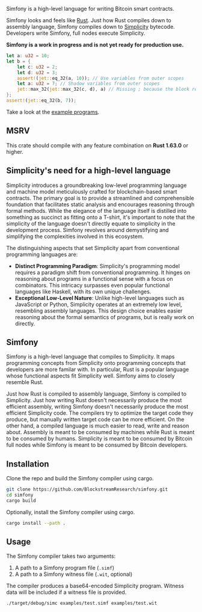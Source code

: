 Simfony is a high-level language for writing Bitcoin smart contracts.

Simfony looks and feels like [Rust](https://www.rust-lang.org). Just how Rust compiles down to assembly language, Simfony compiles down to [Simplicity](https://github.com/BlockstreamResearch/simplicity) bytecode. Developers write Simfony, full nodes execute Simplicity.

**Simfony is a work in progress and is not yet ready for production use.**

```rust
let a: u32 = 10;
let b = {
    let c: u32 = 2;
    let d: u32 = 3;
    assert!(jet::eq_32(a, 10)); // Use variables from outer scopes
    let a: u32 = 7; // Shadow variables from outer scopes
    jet::max_32(jet::max_32(c, d), a) // Missing ; because the block returns a value
};
assert!(jet::eq_32(b, 7));
```

Take a look at the [example programs](https://github.com/BlockstreamResearch/simfony/tree/master/examples).

## MSRV

This crate should compile with any feature combination on **Rust 1.63.0** or higher.

## Simplicity's need for a high-level language

Simplicity introduces a groundbreaking low-level programming language and machine model meticulously crafted for blockchain-based smart contracts. The primary goal is to provide a streamlined and comprehensible foundation that facilitates static analysis and encourages reasoning through formal methods. While the elegance of the language itself is distilled into something as succinct as fitting onto a T-shirt, it's important to note that the simplicity of the language doesn't directly equate to simplicity in the development process. Simfony revolves around demystifying and simplifying the complexities involved in this ecosystem.

The distinguishing aspects that set Simplicity apart from conventional programming languages are:

- **Distinct Programming Paradigm**: Simplicity's programming model requires a paradigm shift from conventional programming. It hinges on reasoning about programs in a functional sense with a focus on combinators. This intricacy surpasses even popular functional languages like Haskell, with its own unique challenges.
- **Exceptional Low-Level Nature**: Unlike high-level languages such as JavaScript or Python, Simplicity operates at an extremely low level, resembling assembly languages. This design choice enables easier reasoning about the formal semantics of programs, but is really work on directly.

## Simfony

Simfony is a high-level language that compiles to Simplicity. It maps programming concepts from Simplicity onto programming concepts that developers are more familar with. In particular, Rust is a popular language whose functional aspects fit Simplicity well. Simfony aims to closely resemble Rust.

Just how Rust is compiled to assembly language, Simfony is compiled to Simplicity. Just how writing Rust doesn't necessarily produce the most efficient assembly, writing Simfony doesn't necessarily produce the most efficient Simplicity code. The compilers try to optimize the target code they produce, but manually written target code can be more efficient. On the other hand, a compiled language is much easier to read, write and reason about. Assembly is meant to be consumed by machines while Rust is meant to be consumed by humans. Simplicity is meant to be consumed by Bitcoin full nodes while Simfony is meant to be consumed by Bitcoin developers.

## Installation

Clone the repo and build the Simfony compiler using cargo.

```bash
git clone https://github.com/BlockstreamResearch/simfony.git
cd simfony
cargo build
```

Optionally, install the Simfony compiler using cargo.

```bash
cargo install --path .
```

## Usage

The Simfony compiler takes two arguments:

1. A path to a Simfony program file (`.simf`)
1. A path to a Simfony witness file (`.wit`, optional)

The compiler produces a base64-encoded Simplicity program. Witness data will be included if a witness file is provided.

```bash
./target/debug/simc examples/test.simf examples/test.wit
```

